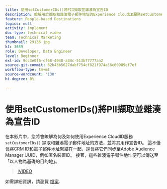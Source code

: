 ```yaml
---
title: 使用setCustomerIDs()將PII擷取並雜湊為宣告ID
description: 瞭解用於擷取和雜湊電子郵件地址的Experience CloudID服務setCustomerIDs()方法。 瞭解如何將其作為宣告ID使用。
feature: People-based Destinations
topics: null
activity: implement
doc-type: technical video
team: Technical Marketing
thumbnail: 29136.jpg
kt: 3689
role: Developer, Data Engineer
level: Beginner
exl-id: 9cc3e0f6-cf68-4048-a34c-513b77777aa2
source-git-commit: 62b43b5627dabf754cf821f974a56c60989ef7ef
workflow-type: tm+mt
source-wordcount: '130'
ht-degree: 0%

---
```


# 使用setCustomerIDs()將PII擷取並雜湊為宣告ID

在本影片中，您將會瞭解為何及如何使用Experience CloudID服務 `setCustomerIDs()` 擷取和雜湊電子郵件地址的方法，並將其用作宣告ID。 這不僅會將CRM ID和電子郵件地址繫結在一起，還會將它們同步至Adobe Audience Manager UUID，例如匿名裝置ID。 接著，這些雜湊電子郵件地址便可以傳送至「以人物為基礎的目的地」。

>[!VIDEO](https://video.tv.adobe.com/v/29136/?quality=12)

如需詳細資訊，請瀏覽 [檔案](https://experienceleague.adobe.com/docs/id-service/using/reference/hashing-support.html).
